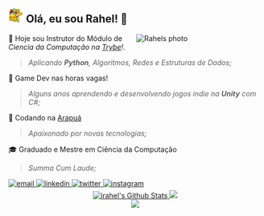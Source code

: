 <h2><img src="https://github.com/irahel/irahel/blob/main/gifs/gif-hello-pikachu.gif?raw=true" width="30"> Olá, eu sou Rahel! 🐍 </h2>

<div>
<img align="right" width="250" alt="Rahels photo" src="https://i.ibb.co/VNYQ2qF/rael-celeste.png"  />

💚 Hoje sou Instrutor do Módulo de *Ciencia da Computação na [Trybe](https://github.com/betrybe)!*.
> _Aplicando **Python**, Algoritmos, Redes e Estruturas de Dados;_

👾 Game Dev nas horas vagas!
> _Alguns anos aprendendo e desenvolvendo jogos indie na **Unity** com C#;_

🐝 Codando na [Arapuá]([https://github.com/betrybe](https://github.com/arapua))
> _Apaixonado por novas tecnologias;_

🎓 Graduado e Mestre em Ciência da Computação
> _Summa Cum Laude;_
  
<a href="mailto:rahelmartim@icloud.com" target="_blank">
<img src=https://img.shields.io/badge/Email-D14836?style=for-the-badge&logo=gmail&logoColor=white alt=email style="margin-bottom: 5px;" />
</a>
<a href="https://linkedin.com/in/rahel-und" target="_blank">
<img src=https://img.shields.io/badge/linkedin-%2300acee.svg?color=405DE6&style=for-the-badge&logo=linkedin&logoColor=white alt=linkedin style="margin-bottom: 5px;" />
</a>
<a href="https://twitter.com/_illuminatiSun" target="_blank">
<img src=https://img.shields.io/badge/twitter-%2300acee.svg?color=1DA1F2&style=for-the-badge&logo=twitter&logoColor=white alt=twitter style="margin-bottom: 5px;" />
</a>
<a href="https://instagram.com/rahel_und" target="_blank">
<img src=https://img.shields.io/badge/instagram-%ff5851db.svg?color=C13584&style=for-the-badge&logo=instagram&logoColor=white alt=instagram style="margin-bottom: 5px;" />
</a>
</div>

<div align="center">
  <a href="https://github.com/irahel">
  <img height="160em" src="https://github-readme-stats.vercel.app/api?username=irahel&include_all_commits=true&count_private=true&show_icons=true&line_height=20&title_color=8997cc&icon_color=f4d8d3&text_color=e9b09e&bg_color=513c3f" alt="irahel's Github Stats">
  <img height="160em" src="https://github-readme-stats.vercel.app/api/top-langs/?username=irahel&layout=compact&title_color=8997cc&text_color=e9b09e&bg_color=513c3f"/>
</div>

<!--
<div align="center">
  <img width="98%" src="https://tgs.fly.dev/irahel" />
</div>
-->

<div align="center">
  <img width="50%" src="https://i.ibb.co/HHVcFX7/Irahel-2.png" />
</div>

<!--
<div align="flex-end">
  <img src="https://forthebadge.com/images/badges/built-with-love.svg" />  
</div>

-->
